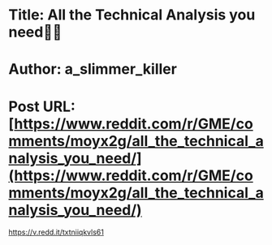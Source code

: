 # Title: All the Technical Analysis you need🎱🚀
# Author: a_slimmer_killer
# Post URL: [https://www.reddit.com/r/GME/comments/moyx2g/all_the_technical_analysis_you_need/](https://www.reddit.com/r/GME/comments/moyx2g/all_the_technical_analysis_you_need/)


https://v.redd.it/txtniiqkvls61
